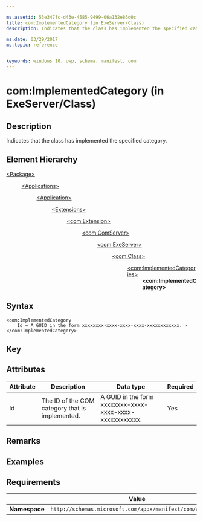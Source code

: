 ```yaml
---

ms.assetid: 53e347fc-d43e-4585-9499-06a132e86d0c
title: com:ImplementedCategory (in ExeServer/Class)
description: Indicates that the class has implemented the specified category (in ExeServer/Class).

ms.date: 03/29/2017
ms.topic: reference


keywords: windows 10, uwp, schema, manifest, com
---
```


# com:ImplementedCategory (in ExeServer/Class)

## Description
Indicates that the class has implemented the specified category.

## Element Hierarchy
<dl>
<dt><a href="element-package.md">&lt;Package&gt;</a></dt>
<dd>
<dl>
<dt><a href="element-applications.md">&lt;Applications&gt;</a></dt>
<dd>
<dl>
<dt><a href="element-application.md">&lt;Application&gt;</a></dt>
<dd>
<dl>
<dt><a href="element-1-extensions.md">&lt;Extensions&gt;</a></dt>
<dd>
<dl>
<dt><a href="element-com-extension.md">&lt;com:Extension&gt;</a></dt>
<dd>
<dl>
<dt><a href="element-com-comserver.md">&lt;com:ComServer&gt;</a></dt>
<dd>
<dl>
<dt><a href="element-com-exeserver.md">&lt;com:ExeServer&gt;</a></dt>
<dd>
<dl>
<dt><a href="element-com-exeserver-class.md">&lt;com:Class&gt;</a></dt>
<dd>
<dl>
<dt><a href="element-com-exe-implementedcategories.md">&lt;com:ImplementedCategories&gt;</a></dt>
<dd><b>&lt;com:ImplementedCategory&gt;</b></dd>
</dl>
</dd>
</dl>
</dd>
</dl>
</dd>
</dl>
</dd>
</dl>
</dd>
</dl>
</dd>
</dl>
</dd>
</dl>
</dd>
</dl>



## Syntax
```syntax
<com:ImplementedCategory
    Id = A GUID in the form xxxxxxxx-xxxx-xxxx-xxxx-xxxxxxxxxxxx. >
</com:ImplementedCategory>
```

## Key

## Attributes 

| Attribute | Description | Data type | Required |
|-----------|-------------|-----------|----------|
| Id | The ID of the COM category that is implemented. | A GUID in the form xxxxxxxx-xxxx-xxxx-xxxx-xxxxxxxxxxxx. | Yes |

## Remarks

## Examples

## Requirements
|               |     Value                                                        |
|---------------|-------------------------------------------------------------|
| **Namespace** | `http://schemas.microsoft.com/appx/manifest/com/windows10` |